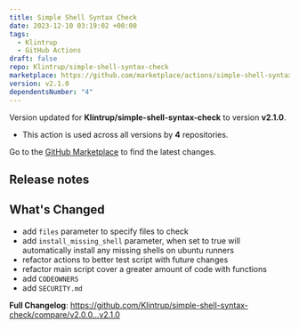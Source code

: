 ```yaml
---
title: Simple Shell Syntax Check
date: 2023-12-10 03:19:02 +00:00
tags:
  - Klintrup
  - GitHub Actions
draft: false
repo: Klintrup/simple-shell-syntax-check
marketplace: https://github.com/marketplace/actions/simple-shell-syntax-check
version: v2.1.0
dependentsNumber: "4"
---
```



Version updated for **Klintrup/simple-shell-syntax-check** to version **v2.1.0**.
- This action is used across all versions by **4** repositories.

Go to the [GitHub Marketplace](https://github.com/marketplace/actions/simple-shell-syntax-check) to find the latest changes.

## Release notes

## What's Changed
* add `files` parameter to specify files to check
* add `install_missing_shell` parameter, when set to true will automatically install any missing shells on ubuntu runners
* refactor actions to better test script with future changes
* refactor main script cover a greater amount of code with functions
* add `CODEOWNERS`
* add `SECURITY.md`

**Full Changelog**: https://github.com/Klintrup/simple-shell-syntax-check/compare/v2.0.0...v2.1.0
